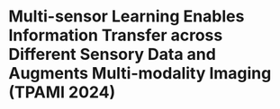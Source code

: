 # Multi-sensor Learning Enables Information Transfer across Different Sensory Data and Augments Multi-modality Imaging (TPAMI 2024)

